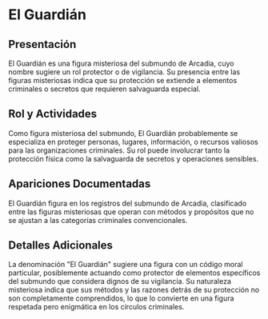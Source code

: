 # El Guardián

## Presentación
El Guardián es una figura misteriosa del submundo de Arcadia, cuyo nombre sugiere un rol protector o de vigilancia. Su presencia entre las figuras misteriosas indica que su protección se extiende a elementos criminales o secretos que requieren salvaguarda especial.

## Rol y Actividades
Como figura misteriosa del submundo, El Guardián probablemente se especializa en proteger personas, lugares, información, o recursos valiosos para las organizaciones criminales. Su rol puede involucrar tanto la protección física como la salvaguarda de secretos y operaciones sensibles.

## Apariciones Documentadas
El Guardián figura en los registros del submundo de Arcadia, clasificado entre las figuras misteriosas que operan con métodos y propósitos que no se ajustan a las categorías criminales convencionales.

## Detalles Adicionales
La denominación "El Guardián" sugiere una figura con un código moral particular, posiblemente actuando como protector de elementos específicos del submundo que considera dignos de su vigilancia. Su naturaleza misteriosa indica que sus métodos y las razones detrás de su protección no son completamente comprendidos, lo que lo convierte en una figura respetada pero enigmática en los círculos criminales.